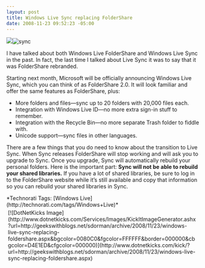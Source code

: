 ```yaml
---
layout: post
title: Windows Live Sync replacing FolderShare
date: 2008-11-23 09:52:23 -05:00
---
```


![](http://www.liveside.net/Images/logos/foldershare%20beta%20logo.png)![sync](http://gwb.blob.core.windows.net/sdorman/WindowsLiveWriter/WindowsLiveSync_8F44/sync_3.png "sync")

I have talked about both Windows Live FolderShare and Windows Live Sync in the past. In fact, the last time I talked about Live Sync it was to say that it was FolderShare rebranded.

Starting next month, Microsoft will be officially announcing Windows Live Sync, which you can think of as FolderShare 2.0. It will look familiar and offer the same features as FolderShare, plus:

*   More folders and files—sync up to 20 folders with 20,000 files each. 
*   Integration with Windows Live ID—no more extra sign-in stuff to remember. 
*   Integration with the Recycle Bin—no more separate Trash folder to fiddle with. 
*   Unicode support—sync files in other languages.  

There are a few things that you do need to know about the transition to Live Sync. When Sync releases FolderShare will stop working and will ask you to upgrade to Sync. Once you upgrade, Sync will automatically rebuild your personal folders. Here is the important part: **Sync will not be able to rebuild your shared libraries.** If you have a lot of shared libraries, be sure to log in to the FolderShare website while it’s still available and copy that information so you can rebuild your shared libraries in Sync.
  <div style="padding-bottom: 0px; margin: 0px; padding-left: 0px; padding-right: 0px; display: inline; float: none; padding-top: 0px" id="scid:0767317B-992E-4b12-91E0-4F059A8CECA8:47a546d4-3397-4785-961d-1d4c93993caf" class="wlWriterSmartContent">*Technorati Tags: [Windows Live](http://technorati.com/tags/Windows+Live)*</div><div class="wlWriterHeaderFooter" style="text-align:left; margin:0px; padding:4px 4px 4px 4px;">[![DotNetKicks Image](http://www.dotnetkicks.com/Services/Images/KickItImageGenerator.ashx?url=http://geekswithblogs.net/sdorman/archive/2008/11/23/windows-live-sync-replacing-foldershare.aspx&bgcolor=0080C0&fgcolor=FFFFFF&border=000000&cbgcolor=D4E1ED&cfgcolor=000000)](http://www.dotnetkicks.com/kick/?url=http://geekswithblogs.net/sdorman/archive/2008/11/23/windows-live-sync-replacing-foldershare.aspx)</div>

